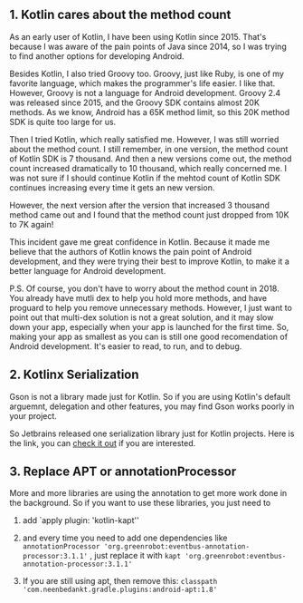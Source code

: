 
## 1. Kotlin cares about the method count
As an early user of Kotlin, I have been using Kotlin since 2015. That's because I was aware of the pain points of Java since 2014, so I was trying to find another options for developing Android.  

Besides Kotlin, I also tried Groovy too. Groovy, just like Ruby, is one of my favorite language, which makes the programmer's life easier. I like that. However, Groovy is not a language for Android development. Groovy 2.4 was released since 2015, and the Groovy SDK contains almost 20K methods. As we know, Android has a 65K method limit, so this 20K method SDK is quite too large for us. 

Then I tried Kotlin, which really satisfied me. However, I was still worried about the method count. I still remember, in one version, the method count of Kotlin SDK is 7 thousand. And then a new versions come out, the method count increased dramatically to 10 thousand, which really concerned me. I was not sure if I should continue Kotlin if the mehtod count of Kotlin SDK continues increasing every time it gets an new version. 

However, the next version after the version that increased 3 thousand method came out and I found that the method count just dropped from 10K to 7K again!

This incident gave me great confidence in Kotlin. Because it made me believe that the authors of Kotlin knows the pain point of Android development, and they were trying their best to improve Kotlin, to make it a better language for Android development.

P.S. Of course, you don't have to worry about the method count in 2018. You already have mutli dex to help you hold more methods, and have proguard to help you remove unnecessary methods. However, I just want to point out that multi-dex solution is not a great solution, and it may slow down your app, especially when your app is launched for the first time. So, making your app as smallest as you can is still one good recomendation of Android development. It's easier to read, to run, and to debug. 

## 2. Kotlinx Serialization
Gson is not a library made just for Kotlin. So if you are using Kotlin's default arguemnt, delegation and other features, you may find Gson works poorly in your project.

So Jetbrains released one serialization library just for Kotlin projects. Here is the link, you can [check it out](https://github.com/Kotlin/kotlinx.serialization) if you are interested.

## 3. Replace APT or annotationProcessor
More and more libraries are using the annotation to get more work done in the background. So if you want to use these libraries, you just need to 

1. add `apply plugin: 'kotlin-kapt''

2. and every time you need to add one dependencies like 
`annotationProcessor 'org.greenrobot:eventbus-annotation-processor:3.1.1'`
, just replace it with 
`kapt 'org.greenrobot:eventbus-annotation-processor:3.1.1'`

3. If you are still using apt, then remove this:
`classpath 'com.neenbedankt.gradle.plugins:android-apt:1.8'`
